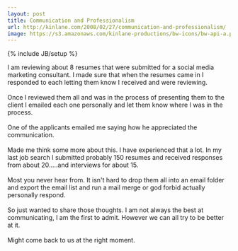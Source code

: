 ```yaml
---
layout: post
title: Communication and Professionalism
url: http://kinlane.com/2008/02/27/communication-and-professionalism/
image: https://s3.amazonaws.com/kinlane-productions/bw-icons/bw-api-a.png
---
```

{% include JB/setup %}
<p>
     I am reviewing about 8 resumes that were submitted for a social media marketing consultant. I made sure that when the resumes came in I responded to each letting them know I received and were reviewing.
     <br />
     <br />
     Once I reviewed them all and was in the process of presenting them to the client I emailed each one personally and let them know where I was in the process.
     <br />
     <br />
     One of the applicants emailed me saying how he appreciated the communication.
     <br />
     <br />
     Made me think some more about this. I have experienced that a lot. In my last job search I submitted probably 150 resumes and received responses from about 20.....and interviews for about 15.
     <br />
     <br />
     Most you never hear from. It isn't hard to drop them all into an email folder and export the email list and run a mail merge or god forbid actually personally respond.
     <br />
     <br />
     So just wanted to share those thoughts. I am not always the best at communicating, I am the first to admit. However we can all try to be better at it.
     <br />
     <br />
     Might come back to us at the right moment.
</p>